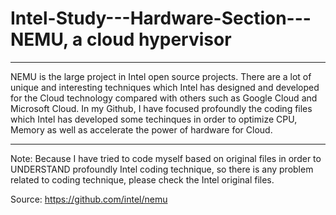 # Intel-Study---Hardware-Section---NEMU, a cloud hypervisor

-----------------------------------------------------------------------------------------------------------------------------------------

NEMU is the large project in Intel open source projects. There are a lot of unique and interesting techniques which Intel has designed and developed for the Cloud technology compared with others such as Google Cloud and Microsoft Cloud. In my Github, I have focused profoundly the coding files which Intel has developed some techinques in order to optimize CPU, Memory as well as accelerate the power of hardware for Cloud. 

--------------------------------------------------------------------------------------------------------------------------------------

Note: Because I have tried to code myself based on original files in order to UNDERSTAND profoundly Intel coding technique, so there is any problem related to coding technique, please check the Intel original files.

Source: https://github.com/intel/nemu
